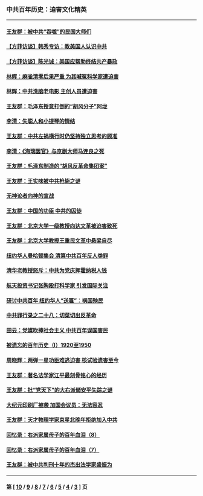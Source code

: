 ### 中共百年历史：迫害文化精英
---
#### [王友群：被中共“吞噬”的民国大师们](../../pages/nf1176111/n13942620.md?03140430) 
#### [【方菲访谈】韩秀专访：教美国人认识中共](../../pages/nf1176111/n13821310.md?03140430) 
#### [【方菲访谈】陈光诚：美国应帮助终结共产暴政](../../pages/nf1176111/n13759521.md?03140430) 
#### [林辉：麻雀清零后果严重 为其喊冤科学家遭迫害](../../pages/nf1176111/n13746900.md?03140430) 
#### [林辉：中共洗脑老电影 主创人员遭迫害](../../pages/nf1176111/n13699437.md?03140430) 
#### [王友群：毛泽东授意打倒的“胡风分子”阿垅](../../pages/nf1176111/n13592541.md?03140430) 
#### [李清：失聪人和小提琴的情结](../../pages/nf1176111/n13459280.md?03140430) 
#### [王友群：中共左祸横行时仍坚持独立思考的顾准](../../pages/nf1176111/n13444722.md?03140430) 
#### [李清：《海瑞罢官》与京剧大师马连良之死](../../pages/nf1176111/n13412316.md?03140430) 
#### [王友群：毛泽东制造的“胡风反革命集团案”](../../pages/nf1176111/n13324909.md?03140430) 
#### [王友群：王实味被中共枪毙之谜](../../pages/nf1176111/n13307502.md?03140430) 
#### [无神论者向神的宣战](../../pages/nf1176111/n13281535.md?03140430) 
#### [王友群：中国的功臣 中共的囚徒](../../pages/nf1176111/n13291790.md?03140430) 
#### [王友群：北京大学一级教授向达文革被迫害致死](../../pages/nf1176111/n13150966.md?03140430) 
#### [王友群：北京大学教授王重民文革中悬梁自尽](../../pages/nf1176111/n13084645.md?03140430) 
#### [纽约华人曼哈顿集会 清算中共百年反人类罪](../../pages/nf1176111/n13084157.md?03140430) 
#### [清华老教授怒斥：中共为党庆挥霍纳税人钱](../../pages/nf1176111/n13071430.md?03140430) 
#### [航天投资书记张陶殴打科学家 引发国际关注](../../pages/nf1176111/n13069132.md?03140430) 
#### [研讨中共百年 纽约华人“送匾”：祸国殃民](../../pages/nf1176111/n13057367.md?03140430) 
#### [中共罪行录之二十八：切菜切出反革命](../../pages/nf1176111/n13030600.md?03140430) 
#### [田云：党媒吹捧社会主义 中共百年误国害民](../../pages/nf1176111/n13006682.md?03140430) 
#### [被遗忘的百年历史（I）1920至1950](../../pages/nf1176111/n12986411.md?03140430) 
#### [周晓辉：两弹一星功臣难逃迫害 核试验遗害至今](../../pages/nf1176111/n12974997.md?03140430) 
#### [王友群：著名法学家江平最刻骨铭心的经历](../../pages/nf1176111/n12970787.md?03140430) 
#### [王友群：批“党天下”的大右派储安平失踪之谜](../../pages/nf1176111/n12954229.md?03140430) 
#### [大纪元印刷厂被袭 加国会议员：无法容忍](../../pages/nf1176111/n12883028.md?03140430) 
#### [王友群：天才物理学家束星北晚年拒绝加入中共](../../pages/nf1176111/n12792913.md?03140430) 
#### [回忆录：右派家属母子的百年血泪（8）](../../pages/nf1176111/n12706196.md?03140430) 
#### [回忆录：右派家属母子的百年血泪（7）](../../pages/nf1176111/n12706191.md?03140430) 
#### [王友群：被中共判刑十年的杰出法学家盛振为](../../pages/nf1176111/n12706141.md?03140430) 

---
#### 第 [ [10](./10.md?03140430) / [9](./9.md?03140430) / [8](./8.md?03140430) / [7](./7.md?03140430) / [6](./6.md?03140430) / [5](./5.md?03140430) / [4](./4.md?03140430) / [3](./3.md?03140430) ] 页
